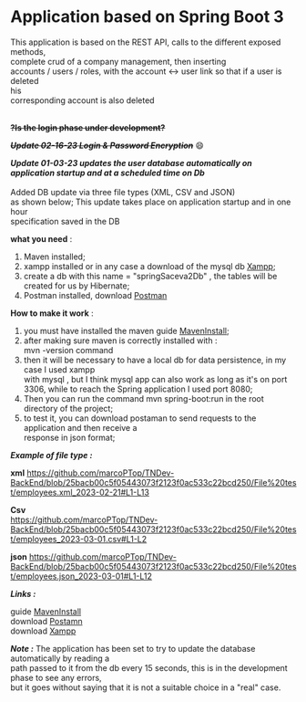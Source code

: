 # Application based on Spring Boot 3

This application is based on the REST API, calls to the different exposed methods, <br>
complete crud of a company management, then inserting <br>
accounts / users / roles, with the account <-> user link so that if a user is deleted <br>his <br>corresponding account is also deleted <br>
<br>

**~~?Is the login phase under development?~~**

***~~Update 02-16-23 Login & Password Encryption~~*** :smile:

***Update 01-03-23 updates the user database automatically on application startup and at a scheduled time on Db***<br>
<br>
Added DB update via three file types (XML, CSV and JSON) <br>
as shown below; This update takes place on application startup and in one hour <br>
specification saved in the DB
<br>

**what you need** :

1. Maven installed; <br>
2. xampp installed or in any case a download of the mysql db [Xampp](https://www.apachefriends.org/it/index.html "Download Xampp"); <br>
3. create a db with this name = "springSaceva2Db" , the tables will be created for us by Hibernate;<br>
4. Postman installed, download [Postman](https://www.postman.com/downloads/ "Download Postaman")<br>

**How to make it work** :

1. you must have installed the maven guide [MavenInstall](https://phoenixnap.com/kb/install-maven-windows "guide maven install");
2. after making sure maven is correctly installed with :<br>
    mvn -version command
3. then it will be necessary to have a local db for data persistence, in my case I used xampp<br>
    with mysql , but I think mysql app can also work as long as it's on port 3306, while to reach the Spring application I used port 8080; <br>
4. Then you can run the command mvn spring-boot:run in the root directory of the project; <br>
5. to test it, you can download postaman to send requests to the application and then receive a <br>response in json format;

***Example of file type :***

**xml**
https://github.com/marcoPTop/TNDev-BackEnd/blob/25bacb00c5f05443073f2123f0ac533c22bcd250/File%20test/employees.xml_2023-02-21#L1-L13

**Csv**<br>
https://github.com/marcoPTop/TNDev-BackEnd/blob/25bacb00c5f05443073f2123f0ac533c22bcd250/File%20test/employees_2023-03-01.csv#L1-L2

**json**
https://github.com/marcoPTop/TNDev-BackEnd/blob/25bacb00c5f05443073f2123f0ac533c22bcd250/File%20test/employees.json_2023-03-01#L1-L12


***Links :***

guide [MavenInstall](https://phoenixnap.com/kb/install-maven-windows "maven installation guide") <br>
download [Postamn](https://www.postman.com/downloads/ "Download Postman")<br>
download [Xampp](https://www.apachefriends.org/it/index.html "Download Xampp")

***Note :***
The application has been set to try to update the database automatically by reading a <br>
path passed to it from the db every 15 seconds, this is in the development phase to see any errors,<br>
but it goes without saying that it is not a suitable choice in a "real" case.